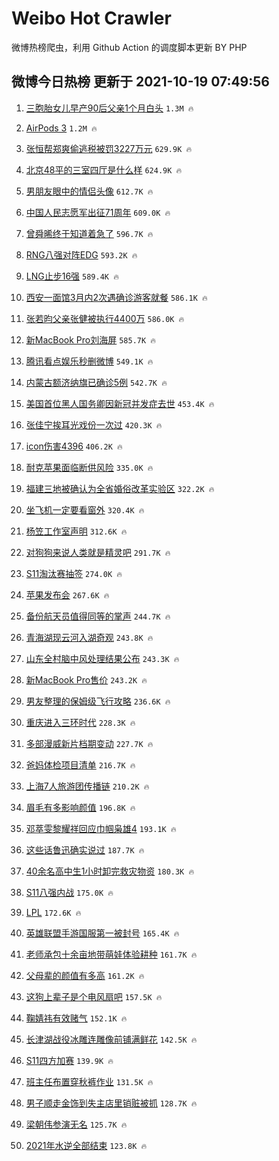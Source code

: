 # Weibo Hot Crawler 



微博热榜爬虫，利用 Github Action 的调度脚本更新 BY PHP 


## 微博今日热榜 更新于 2021-10-19 07:49:56 
1. [三胞胎女儿早产90后父亲1个月白头](https://s.weibo.com/weibo?q=%23%E4%B8%89%E8%83%9E%E8%83%8E%E5%A5%B3%E5%84%BF%E6%97%A9%E4%BA%A790%E5%90%8E%E7%88%B6%E4%BA%B21%E4%B8%AA%E6%9C%88%E7%99%BD%E5%A4%B4%23&Refer=top) `1.3M 🔥` 

1. [AirPods 3](https://s.weibo.com/weibo?q=AirPods%203&Refer=top) `1.2M 🔥` 

1. [张恒帮郑爽偷逃税被罚3227万元](https://s.weibo.com/weibo?q=%23%E5%BC%A0%E6%81%92%E5%B8%AE%E9%83%91%E7%88%BD%E5%81%B7%E9%80%83%E7%A8%8E%E8%A2%AB%E7%BD%9A3227%E4%B8%87%E5%85%83%23&Refer=top) `629.9K 🔥` 

1. [北京48平的三室四厅是什么样](https://s.weibo.com/weibo?q=%23%E5%8C%97%E4%BA%AC48%E5%B9%B3%E7%9A%84%E4%B8%89%E5%AE%A4%E5%9B%9B%E5%8E%85%E6%98%AF%E4%BB%80%E4%B9%88%E6%A0%B7%23&Refer=top) `624.9K 🔥` 

1. [男朋友眼中的情侣头像](https://s.weibo.com/weibo?q=%23%E7%94%B7%E6%9C%8B%E5%8F%8B%E7%9C%BC%E4%B8%AD%E7%9A%84%E6%83%85%E4%BE%A3%E5%A4%B4%E5%83%8F%23&Refer=top) `612.7K 🔥` 

1. [中国人民志愿军出征71周年](https://s.weibo.com/weibo?q=%23%E4%B8%AD%E5%9B%BD%E4%BA%BA%E6%B0%91%E5%BF%97%E6%84%BF%E5%86%9B%E5%87%BA%E5%BE%8171%E5%91%A8%E5%B9%B4%23&Refer=top) `609.0K 🔥` 

1. [曾舜晞终于知道着急了](https://s.weibo.com/weibo?q=%23%E6%9B%BE%E8%88%9C%E6%99%9E%E7%BB%88%E4%BA%8E%E7%9F%A5%E9%81%93%E7%9D%80%E6%80%A5%E4%BA%86%23&Refer=top) `596.7K 🔥` 

1. [RNG八强对阵EDG](https://s.weibo.com/weibo?q=RNG%E5%85%AB%E5%BC%BA%E5%AF%B9%E9%98%B5EDG&Refer=top) `593.2K 🔥` 

1. [LNG止步16强](https://s.weibo.com/weibo?q=%23LNG%E6%AD%A2%E6%AD%A516%E5%BC%BA%23&Refer=top) `589.4K 🔥` 

1. [西安一面馆3月内2次遇确诊游客就餐](https://s.weibo.com/weibo?q=%23%E8%A5%BF%E5%AE%89%E4%B8%80%E9%9D%A2%E9%A6%863%E6%9C%88%E5%86%852%E6%AC%A1%E9%81%87%E7%A1%AE%E8%AF%8A%E6%B8%B8%E5%AE%A2%E5%B0%B1%E9%A4%90%23&Refer=top) `586.1K 🔥` 

1. [张若昀父亲张健被执行4400万](https://s.weibo.com/weibo?q=%23%E5%BC%A0%E8%8B%A5%E6%98%80%E7%88%B6%E4%BA%B2%E5%BC%A0%E5%81%A5%E8%A2%AB%E6%89%A7%E8%A1%8C4400%E4%B8%87%23&Refer=top) `586.0K 🔥` 

1. [新MacBook Pro刘海屏](https://s.weibo.com/weibo?q=%E6%96%B0MacBook%20Pro%E5%88%98%E6%B5%B7%E5%B1%8F&Refer=top) `585.7K 🔥` 

1. [腾讯看点娱乐秒删微博](https://s.weibo.com/weibo?q=%23%E8%85%BE%E8%AE%AF%E7%9C%8B%E7%82%B9%E5%A8%B1%E4%B9%90%E7%A7%92%E5%88%A0%E5%BE%AE%E5%8D%9A%23&Refer=top) `549.1K 🔥` 

1. [内蒙古额济纳旗已确诊5例](https://s.weibo.com/weibo?q=%23%E5%86%85%E8%92%99%E5%8F%A4%E9%A2%9D%E6%B5%8E%E7%BA%B3%E6%97%97%E5%B7%B2%E7%A1%AE%E8%AF%8A5%E4%BE%8B%23&Refer=top) `542.7K 🔥` 

1. [美国首位黑人国务卿因新冠并发症去世](https://s.weibo.com/weibo?q=%23%E7%BE%8E%E5%9B%BD%E9%A6%96%E4%BD%8D%E9%BB%91%E4%BA%BA%E5%9B%BD%E5%8A%A1%E5%8D%BF%E5%9B%A0%E6%96%B0%E5%86%A0%E5%B9%B6%E5%8F%91%E7%97%87%E5%8E%BB%E4%B8%96%23&Refer=top) `453.4K 🔥` 

1. [张佳宁挨耳光戏份一次过](https://s.weibo.com/weibo?q=%23%E5%BC%A0%E4%BD%B3%E5%AE%81%E6%8C%A8%E8%80%B3%E5%85%89%E6%88%8F%E4%BB%BD%E4%B8%80%E6%AC%A1%E8%BF%87%23&Refer=top) `420.3K 🔥` 

1. [icon伤害4396](https://s.weibo.com/weibo?q=%23icon%E4%BC%A4%E5%AE%B34396%23&Refer=top) `406.2K 🔥` 

1. [耐克苹果面临断供风险](https://s.weibo.com/weibo?q=%23%E8%80%90%E5%85%8B%E8%8B%B9%E6%9E%9C%E9%9D%A2%E4%B8%B4%E6%96%AD%E4%BE%9B%E9%A3%8E%E9%99%A9%23&Refer=top) `335.0K 🔥` 

1. [福建三地被确认为全省婚俗改革实验区](https://s.weibo.com/weibo?q=%23%E7%A6%8F%E5%BB%BA%E4%B8%89%E5%9C%B0%E8%A2%AB%E7%A1%AE%E8%AE%A4%E4%B8%BA%E5%85%A8%E7%9C%81%E5%A9%9A%E4%BF%97%E6%94%B9%E9%9D%A9%E5%AE%9E%E9%AA%8C%E5%8C%BA%23&Refer=top) `322.2K 🔥` 

1. [坐飞机一定要看窗外](https://s.weibo.com/weibo?q=%23%E5%9D%90%E9%A3%9E%E6%9C%BA%E4%B8%80%E5%AE%9A%E8%A6%81%E7%9C%8B%E7%AA%97%E5%A4%96%23&Refer=top) `320.4K 🔥` 

1. [杨笠工作室声明](https://s.weibo.com/weibo?q=%23%E6%9D%A8%E7%AC%A0%E5%B7%A5%E4%BD%9C%E5%AE%A4%E5%A3%B0%E6%98%8E%23&Refer=top) `312.6K 🔥` 

1. [对狗狗来说人类就是精灵吧](https://s.weibo.com/weibo?q=%23%E5%AF%B9%E7%8B%97%E7%8B%97%E6%9D%A5%E8%AF%B4%E4%BA%BA%E7%B1%BB%E5%B0%B1%E6%98%AF%E7%B2%BE%E7%81%B5%E5%90%A7%23&Refer=top) `291.7K 🔥` 

1. [S11淘汰赛抽签](https://s.weibo.com/weibo?q=%23S11%E6%B7%98%E6%B1%B0%E8%B5%9B%E6%8A%BD%E7%AD%BE%23&Refer=top) `274.0K 🔥` 

1. [苹果发布会](https://s.weibo.com/weibo?q=%23%E8%8B%B9%E6%9E%9C%E5%8F%91%E5%B8%83%E4%BC%9A%23&Refer=top) `267.6K 🔥` 

1. [备份航天员值得同等的掌声](https://s.weibo.com/weibo?q=%23%E5%A4%87%E4%BB%BD%E8%88%AA%E5%A4%A9%E5%91%98%E5%80%BC%E5%BE%97%E5%90%8C%E7%AD%89%E7%9A%84%E6%8E%8C%E5%A3%B0%23&Refer=top) `244.7K 🔥` 

1. [青海湖现云河入湖奇观](https://s.weibo.com/weibo?q=%23%E9%9D%92%E6%B5%B7%E6%B9%96%E7%8E%B0%E4%BA%91%E6%B2%B3%E5%85%A5%E6%B9%96%E5%A5%87%E8%A7%82%23&Refer=top) `243.8K 🔥` 

1. [山东全村脑中风处理结果公布](https://s.weibo.com/weibo?q=%23%E5%B1%B1%E4%B8%9C%E5%85%A8%E6%9D%91%E8%84%91%E4%B8%AD%E9%A3%8E%E5%A4%84%E7%90%86%E7%BB%93%E6%9E%9C%E5%85%AC%E5%B8%83%23&Refer=top) `243.3K 🔥` 

1. [新MacBook Pro售价](https://s.weibo.com/weibo?q=%E6%96%B0MacBook%20Pro%E5%94%AE%E4%BB%B7&Refer=top) `243.2K 🔥` 

1. [男友整理的保姆级飞行攻略](https://s.weibo.com/weibo?q=%23%E7%94%B7%E5%8F%8B%E6%95%B4%E7%90%86%E7%9A%84%E4%BF%9D%E5%A7%86%E7%BA%A7%E9%A3%9E%E8%A1%8C%E6%94%BB%E7%95%A5%23&Refer=top) `236.6K 🔥` 

1. [重庆进入三环时代](https://s.weibo.com/weibo?q=%23%E9%87%8D%E5%BA%86%E8%BF%9B%E5%85%A5%E4%B8%89%E7%8E%AF%E6%97%B6%E4%BB%A3%23&Refer=top) `228.3K 🔥` 

1. [多部漫威新片档期变动](https://s.weibo.com/weibo?q=%23%E5%A4%9A%E9%83%A8%E6%BC%AB%E5%A8%81%E6%96%B0%E7%89%87%E6%A1%A3%E6%9C%9F%E5%8F%98%E5%8A%A8%23&Refer=top) `227.7K 🔥` 

1. [爸妈体检项目清单](https://s.weibo.com/weibo?q=%23%E7%88%B8%E5%A6%88%E4%BD%93%E6%A3%80%E9%A1%B9%E7%9B%AE%E6%B8%85%E5%8D%95%23&Refer=top) `216.7K 🔥` 

1. [上海7人旅游团传播链](https://s.weibo.com/weibo?q=%23%E4%B8%8A%E6%B5%B77%E4%BA%BA%E6%97%85%E6%B8%B8%E5%9B%A2%E4%BC%A0%E6%92%AD%E9%93%BE%23&Refer=top) `210.2K 🔥` 

1. [眉毛有多影响颜值](https://s.weibo.com/weibo?q=%23%E7%9C%89%E6%AF%9B%E6%9C%89%E5%A4%9A%E5%BD%B1%E5%93%8D%E9%A2%9C%E5%80%BC%23&Refer=top) `196.8K 🔥` 

1. [邓萃雯黎耀祥回应巾帼枭雄4](https://s.weibo.com/weibo?q=%23%E9%82%93%E8%90%83%E9%9B%AF%E9%BB%8E%E8%80%80%E7%A5%A5%E5%9B%9E%E5%BA%94%E5%B7%BE%E5%B8%BC%E6%9E%AD%E9%9B%844%23&Refer=top) `193.1K 🔥` 

1. [这些话鲁迅确实说过](https://s.weibo.com/weibo?q=%E8%BF%99%E4%BA%9B%E8%AF%9D%E9%B2%81%E8%BF%85%E7%A1%AE%E5%AE%9E%E8%AF%B4%E8%BF%87&Refer=top) `187.7K 🔥` 

1. [40余名高中生1小时卸完救灾物资](https://s.weibo.com/weibo?q=%2340%E4%BD%99%E5%90%8D%E9%AB%98%E4%B8%AD%E7%94%9F1%E5%B0%8F%E6%97%B6%E5%8D%B8%E5%AE%8C%E6%95%91%E7%81%BE%E7%89%A9%E8%B5%84%23&Refer=top) `180.3K 🔥` 

1. [S11八强内战](https://s.weibo.com/weibo?q=S11%E5%85%AB%E5%BC%BA%E5%86%85%E6%88%98&Refer=top) `175.0K 🔥` 

1. [LPL](https://s.weibo.com/weibo?q=LPL&Refer=top) `172.6K 🔥` 

1. [英雄联盟手游国服第一被封号](https://s.weibo.com/weibo?q=%23%E8%8B%B1%E9%9B%84%E8%81%94%E7%9B%9F%E6%89%8B%E6%B8%B8%E5%9B%BD%E6%9C%8D%E7%AC%AC%E4%B8%80%E8%A2%AB%E5%B0%81%E5%8F%B7%23&Refer=top) `165.4K 🔥` 

1. [老师承包十余亩地带萌娃体验耕种](https://s.weibo.com/weibo?q=%23%E8%80%81%E5%B8%88%E6%89%BF%E5%8C%85%E5%8D%81%E4%BD%99%E4%BA%A9%E5%9C%B0%E5%B8%A6%E8%90%8C%E5%A8%83%E4%BD%93%E9%AA%8C%E8%80%95%E7%A7%8D%23&Refer=top) `161.7K 🔥` 

1. [父母辈的颜值有多高](https://s.weibo.com/weibo?q=%23%E7%88%B6%E6%AF%8D%E8%BE%88%E7%9A%84%E9%A2%9C%E5%80%BC%E6%9C%89%E5%A4%9A%E9%AB%98%23&Refer=top) `161.2K 🔥` 

1. [这狗上辈子是个电风扇吧](https://s.weibo.com/weibo?q=%23%E8%BF%99%E7%8B%97%E4%B8%8A%E8%BE%88%E5%AD%90%E6%98%AF%E4%B8%AA%E7%94%B5%E9%A3%8E%E6%89%87%E5%90%A7%23&Refer=top) `157.5K 🔥` 

1. [鞠婧祎有效赌气](https://s.weibo.com/weibo?q=%23%E9%9E%A0%E5%A9%A7%E7%A5%8E%E6%9C%89%E6%95%88%E8%B5%8C%E6%B0%94%23&Refer=top) `152.1K 🔥` 

1. [长津湖战役冰雕连雕像前铺满鲜花](https://s.weibo.com/weibo?q=%23%E9%95%BF%E6%B4%A5%E6%B9%96%E6%88%98%E5%BD%B9%E5%86%B0%E9%9B%95%E8%BF%9E%E9%9B%95%E5%83%8F%E5%89%8D%E9%93%BA%E6%BB%A1%E9%B2%9C%E8%8A%B1%23&Refer=top) `142.5K 🔥` 

1. [S11四方加赛](https://s.weibo.com/weibo?q=%23S11%E5%9B%9B%E6%96%B9%E5%8A%A0%E8%B5%9B%23&Refer=top) `139.9K 🔥` 

1. [班主任布置穿秋裤作业](https://s.weibo.com/weibo?q=%23%E7%8F%AD%E4%B8%BB%E4%BB%BB%E5%B8%83%E7%BD%AE%E7%A9%BF%E7%A7%8B%E8%A3%A4%E4%BD%9C%E4%B8%9A%23&Refer=top) `131.5K 🔥` 

1. [男子顺走金饰到失主店里销赃被抓](https://s.weibo.com/weibo?q=%23%E7%94%B7%E5%AD%90%E9%A1%BA%E8%B5%B0%E9%87%91%E9%A5%B0%E5%88%B0%E5%A4%B1%E4%B8%BB%E5%BA%97%E9%87%8C%E9%94%80%E8%B5%83%E8%A2%AB%E6%8A%93%23&Refer=top) `128.7K 🔥` 

1. [梁朝伟参演无名](https://s.weibo.com/weibo?q=%23%E6%A2%81%E6%9C%9D%E4%BC%9F%E5%8F%82%E6%BC%94%E6%97%A0%E5%90%8D%23&Refer=top) `125.7K 🔥` 

1. [2021年水逆全部结束](https://s.weibo.com/weibo?q=%232021%E5%B9%B4%E6%B0%B4%E9%80%86%E5%85%A8%E9%83%A8%E7%BB%93%E6%9D%9F%23&Refer=top) `123.8K 🔥` 

